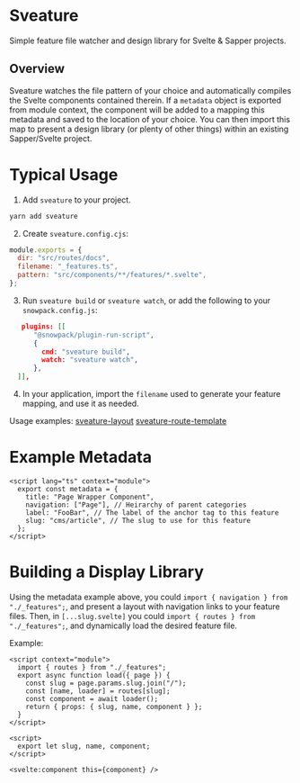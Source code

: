 # Sveature

Simple feature file watcher and design library for Svelte & Sapper projects.

## Overview

Sveature watches the file pattern of your choice and automatically compiles the Svelte components contained therein. If a `metadata` object is exported from module context, the component will be added to a mapping this metadata and saved to the location of your choice. You can then import this map to present a design library (or plenty of other things) within an existing Sapper/Svelte project.

# Typical Usage

1. Add `sveature` to your project.

```sh
yarn add sveature
```

2. Create `sveature.config.cjs`:

```js
module.exports = {
  dir: "src/routes/docs",
  filename: "_features.ts",
  pattern: "src/components/**/features/*.svelte",
};
```

3. Run `sveature build` or `sveature watch`, or add the following to your `snowpack.config.js`:

```json
   plugins: [[
      "@snowpack/plugin-run-script",
      {
        cmd: "sveature build",
        watch: "sveature watch",
      },
  ]],
```

4. In your application, import the `filename` used to generate your feature mapping, and use it as needed.

Usage examples:
[sveature-layout](https://github.com/aewing/sveature-layout)
[sveature-route-template](https://github.com/aewing/sveature-route-template)

# Example Metadata

```svelte
<script lang="ts" context="module">
  export const metadata = {
    title: "Page Wrapper Component",
    navigation: ["Page"], // Heirarchy of parent categories
    label: "FooBar", // The label of the anchor tag to this feature
    slug: "cms/article", // The slug to use for this feature
  };
</script>
```

# Building a Display Library

Using the metadata example above, you could `import { navigation } from "./_features";`, and present a layout with navigation links to your feature files. Then, in `[...slug.svelte]` you could `import { routes } from "./_features";`, and dynamically load the desired feature file.

Example:

```svelte
<script context="module">
  import { routes } from "./_features";
  export async function load({ page }) {
    const slug = page.params.slug.join("/");
    const [name, loader] = routes[slug];
    const component = await loader();
    return { props: { slug, name, component } };
  }
</script>

<script>
  export let slug, name, component;
</script>

<svelte:component this={component} />
```
